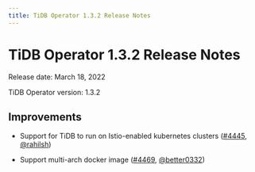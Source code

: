 ```yaml
---
title: TiDB Operator 1.3.2 Release Notes
---
```


# TiDB Operator 1.3.2 Release Notes

Release date: March 18, 2022

TiDB Operator version: 1.3.2

## Improvements

- Support for TiDB to run on Istio-enabled kubernetes clusters ([#4445](https://github.com/pingcap/tidb-operator/pull/4445), [@rahilsh](https://github.com/rahilsh))

- Support multi-arch docker image ([#4469](https://github.com/pingcap/tidb-operator/pull/4469), [@better0332](https://github.com/better0332))